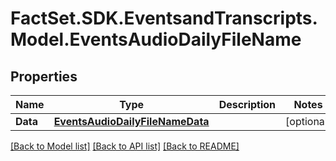# FactSet.SDK.EventsandTranscripts.Model.EventsAudioDailyFileName

## Properties

Name | Type | Description | Notes
------------ | ------------- | ------------- | -------------
**Data** | [**EventsAudioDailyFileNameData**](EventsAudioDailyFileNameData.md) |  | [optional] 

[[Back to Model list]](../README.md#documentation-for-models) [[Back to API list]](../README.md#documentation-for-api-endpoints) [[Back to README]](../README.md)

